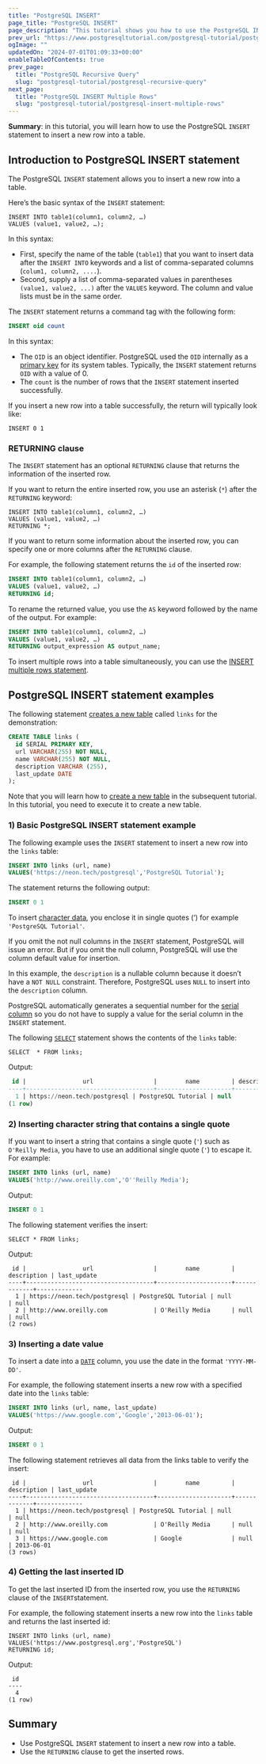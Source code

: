 ```yaml
---
title: "PostgreSQL INSERT"
page_title: "PostgreSQL INSERT"
page_description: "This tutorial shows you how to use the PostgreSQL INSERT statement to insert a new row into a table and return the last inserted id."
prev_url: "https://www.postgresqltutorial.com/postgresql-tutorial/postgresql-insert/"
ogImage: ""
updatedOn: "2024-07-01T01:09:33+00:00"
enableTableOfContents: true
prev_page: 
  title: "PostgreSQL Recursive Query"
  slug: "postgresql-tutorial/postgresql-recursive-query"
next_page: 
  title: "PostgreSQL INSERT Multiple Rows"
  slug: "postgresql-tutorial/postgresql-insert-multiple-rows"
---
```





**Summary**: in this tutorial, you will learn how to use the PostgreSQL `INSERT` statement to insert a new row into a table.


## Introduction to PostgreSQL INSERT statement

The PostgreSQL `INSERT` statement allows you to insert a new row into a table.

Here’s the basic syntax of the `INSERT` statement:


```shellsqlsql
INSERT INTO table1(column1, column2, …)
VALUES (value1, value2, …);
```
In this syntax:

* First, specify the name of the table (`table1`) that you want to insert data after the `INSERT INTO` keywords and a list of comma\-separated columns (`colum1, column2, ....`).
* Second, supply a list of comma\-separated values in parentheses `(value1, value2, ...)` after the `VALUES` keyword. The column and value lists must be in the same order.

The `INSERT` statement returns a command tag with the following form:


```sql
INSERT oid count
```
In this syntax:

* The `OID` is an object identifier. PostgreSQL used the `OID` internally as a [primary key](postgresql-primary-key) for its system tables. Typically, the `INSERT` statement returns `OID` with a value of 0\.
* The `count` is the number of rows that the `INSERT` statement inserted successfully.

If you insert a new row into a table successfully, the return will typically look like:


```
INSERT 0 1
```

### RETURNING clause

The `INSERT` statement has an optional `RETURNING` clause that returns the information of the inserted row.

If you want to return the entire inserted row, you use an asterisk (`*`) after the `RETURNING` keyword:


```
INSERT INTO table1(column1, column2, …)
VALUES (value1, value2, …)
RETURNING *;
```
If you want to return some information about the inserted row, you can specify one or more columns after the `RETURNING` clause.

For example, the following statement returns the `id` of the inserted row:


```sql
INSERT INTO table1(column1, column2, …)
VALUES (value1, value2, …)
RETURNING id;
```
To rename the returned value, you use the `AS` keyword followed by the name of the output. For example:


```sql
INSERT INTO table1(column1, column2, …)
VALUES (value1, value2, …)
RETURNING output_expression AS output_name;
```
To insert multiple rows into a table simultaneously, you can use the [INSERT multiple rows statement](postgresql-insert-multiple-rows).


## PostgreSQL INSERT statement examples

The following statement [creates a new table](postgresql-create-table "PostgreSQL CREATE TABLE") called `links` for the demonstration:


```sql
CREATE TABLE links (
  id SERIAL PRIMARY KEY, 
  url VARCHAR(255) NOT NULL, 
  name VARCHAR(255) NOT NULL, 
  description VARCHAR (255), 
  last_update DATE
);
```
Note that you will learn how to [create a new table](postgresql-create-table "PostgreSQL CREATE TABLE") in the subsequent tutorial. In this tutorial, you need to execute it to create a new table.


### 1\) Basic PostgreSQL INSERT statement example

The following example uses the `INSERT` statement to insert a new row into the `links` table:


```sql
INSERT INTO links (url, name)
VALUES('https://neon.tech/postgresql','PostgreSQL Tutorial');
```
The statement returns the following output:


```sql
INSERT 0 1
```
To insert [character data](postgresql-char-varchar-text), you enclose it in single quotes (‘) for example `'PostgreSQL Tutorial'`.

If you omit the not null columns in the `INSERT` statement, PostgreSQL will issue an error. But if you omit the null column, PostgreSQL will use the column default value for insertion.

In this example, the `description` is a nullable column because it doesn’t have a `NOT NULL` constraint. Therefore, PostgreSQL uses `NULL` to insert into the `description` column.

PostgreSQL automatically generates a sequential number for the [serial column](postgresql-serial) so you do not have to supply a value for the serial column in the `INSERT` statement.

The following [`SELECT`](postgresql-select) statement shows the contents of the `links` table:


```
SELECT	* FROM links;
```
Output:


```sql
 id |                url                 |        name         | description | last_update
----+------------------------------------+---------------------+-------------+-------------
  1 | https://neon.tech/postgresql | PostgreSQL Tutorial | null        | null
(1 row)
```

### 2\) Inserting character string that contains a single quote

If you want to insert a string that contains a single quote (`'`) such as `O'Reilly Media`, you have to use an additional single quote (`'`) to escape it. For example:


```sql
INSERT INTO links (url, name)
VALUES('http://www.oreilly.com','O''Reilly Media');
```
Output:


```sql
INSERT 0 1
```
The following statement verifies the insert:


```
SELECT * FROM links;
```
Output:


```
 id |                url                 |        name         | description | last_update
----+------------------------------------+---------------------+-------------+-------------
  1 | https://neon.tech/postgresql | PostgreSQL Tutorial | null        | null
  2 | http://www.oreilly.com             | O'Reilly Media      | null        | null
(2 rows)
```

### 3\) Inserting a date value

To insert a date into a [`DATE`](postgresql-date) column, you use the date in the format `'YYYY-MM-DD'`.

For example, the following statement inserts a new row with a specified date into the `links` table:


```sql
INSERT INTO links (url, name, last_update)
VALUES('https://www.google.com','Google','2013-06-01');
```
Output:


```sql
INSERT 0 1
```
The following statement retrieves all data from the links table to verify the insert:


```
 id |                url                 |        name         | description | last_update
----+------------------------------------+---------------------+-------------+-------------
  1 | https://neon.tech/postgresql | PostgreSQL Tutorial | null        | null
  2 | http://www.oreilly.com             | O'Reilly Media      | null        | null
  3 | https://www.google.com             | Google              | null        | 2013-06-01
(3 rows)

```

### 4\) Getting the last inserted ID

To get the last inserted ID from the inserted row, you use the `RETURNING` clause of the `INSERT`statement.

For example, the following statement inserts a new row into the `links` table and returns the last inserted id:


```
INSERT INTO links (url, name)
VALUES('https://www.postgresql.org','PostgreSQL') 
RETURNING id;
```
Output:


```
 id
----
  4
(1 row)
```

## Summary

* Use PostgreSQL `INSERT` statement to insert a new row into a table.
* Use the `RETURNING` clause to get the inserted rows.

